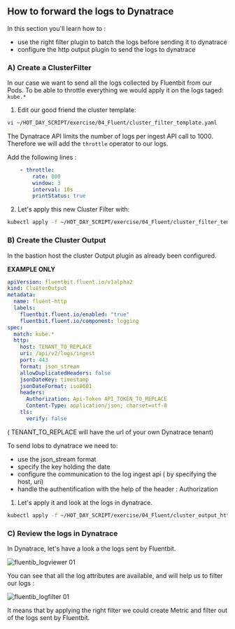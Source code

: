 ## How to forward the logs to Dynatrace

In this section you'll learn how to :

- use the right filter plugin to batch the logs before sending it to dynatrace
- configure the http output plugin to send the logs to dynatrace

### A) Create a ClusterFilter

In our case we want to send all the logs collected by Fluentbit from our Pods.
To be able to throttle everything we would apply it on the logs taged: `kube.*`

1. Edit our good friend the cluster template:

```bash
vi ~/HOT_DAY_SCRIPT/exercise/04_Fluent/cluster_filter_template.yaml
```

The Dynatrace API limits the number of logs per ingest API call to 1000.
Therefore we will add the `throttle` operator to our logs.

Add the following lines :

```YAML
    - throttle:
        rate: 800
        window: 3
        interval: 10s
        printStatus: true

```

2. Let's apply this new Cluster Filter with:

```bash
kubectl apply -f ~/HOT_DAY_SCRIPT/exercise/04_Fluent/cluster_filter_template.yaml
```

### B) Create the Cluster Output

In the bastion host the cluster Output plugin as already been configured.

**EXAMPLE ONLY**

```yaml
apiVersion: fluentbit.fluent.io/v1alpha2
kind: ClusterOutput
metadata:
  name: fluent-http
  labels:
    fluentbit.fluent.io/enabled: "true"
    fluentbit.fluent.io/component: logging
spec:
  match: kube.*
  http:
    host: TENANT_TO_REPLACE
    uri: /api/v2/logs/ingest
    port: 443
    format: json_stream
    allowDuplicatedHeaders: false
    jsonDateKey: timestamp
    jsonDateFormat: iso8601
    headers:
      Authorization: Api-Token API_TOKEN_TO_REPLACE
      Content-Type: application/json; charset=utf-8
    tls:
      verify: false
```

( TENANT_TO_REPLACE will have the url of your own Dynatrace tenant)

To send lobs to dynatrace we need to:

- use the json_stream format
- specify the key holding the date
- configure the communication to the log ingest api ( by specifying the host, uri)
- handle the authentification with the help of the header : Authorization

1. Let's apply it and look at the logs in dynatrace.

```bash
kubectl apply -f ~/HOT_DAY_SCRIPT/exercise/04_Fluent/cluster_output_http.yaml
```

### C) Review the logs in Dynatrace

In Dynatrace, let's have a look a the logs sent by Fluentbit.

![fluentib_logviewer 01](../../../assets/images/log_viewer.png)

You can see that all the log attributes are available, and will help us to filter our logs :

![fluentib_logfilter 01](../../../assets/images/log_filter.png)

It means that by applying the right filter we could create Metric and filter out of the logs sent by Fluentbit.
